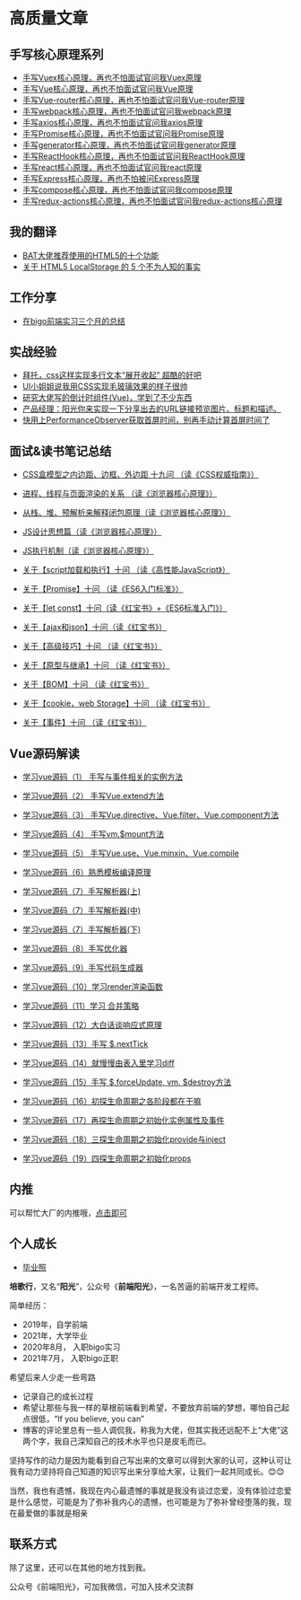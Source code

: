 # 高质量文章

## 手写核心原理系列

- [手写Vuex核心原理，再也不怕面试官问我Vuex原理](https://github.com/Sunny-lucking/interview/issues/35)
- [手写Vue核心原理，再也不怕面试官问我Vue原理](https://github.com/Sunny-lucking/interview/issues/1)
- [手写Vue-router核心原理，再也不怕面试官问我Vue-router原理](https://github.com/Sunny-lucking/interview/issues/2)
- [手写webpack核心原理，再也不怕面试官问我webpack原理](https://github.com/Sunny-lucking/interview/issues/3)
- [手写axios核心原理，再也不怕面试官问我axios原理](https://github.com/Sunny-lucking/interview/issues/4)
- [手写Promise核心原理，再也不怕面试官问我Promise原理](https://github.com/Sunny-lucking/interview/issues/5)
- [手写generator核心原理，再也不怕面试官问我generator原理](https://github.com/Sunny-lucking/interview/issues/6)
- [手写ReactHook核心原理，再也不怕面试官问我ReactHook原理](https://github.com/Sunny-lucking/interview/issues/7)
- [手写react核心原理，再也不怕面试官问我react原理](https://github.com/Sunny-lucking/interview/issues/8)
- [手写Express核心原理，再也不怕被问Express原理](https://github.com/Sunny-lucking/interview/issues/9)
- [手写compose核心原理，再也不怕面试官问我compose原理](https://github.com/Sunny-lucking/interview/issues/10)
- [手写redux-actions核心原理，再也不怕面试官问我redux-actions核心原理](https://github.com/Sunny-lucking/interview/issues/11)

## 我的翻译
- [BAT大佬推荐使用的HTML5的十个功能](https://github.com/Sunny-lucking/interview/issues/14)
- [关于 HTML5 LocalStorage 的 5 个不为人知的事实](https://github.com/Sunny-lucking/interview/issues/13)

## 工作分享
- [在bigo前端实习三个月的总结](https://github.com/Sunny-lucking/interview/issues/20)

## 实战经验

- [拜托，css这样实现多行文本“展开收起” 超酷的好吧](https://github.com/Sunny-lucking/interview/issues/18)
- [UI小姐姐说我用CSS实现毛玻璃效果的样子很帅](https://github.com/Sunny-lucking/interview/issues/17)
- [研究大佬写的倒计时组件(Vue)，学到了不少东西](https://github.com/Sunny-lucking/interview/issues/19)
- [产品经理：阳光你来实现一下分享出去的URL链接预览图片、标题和描述。](https://github.com/Sunny-lucking/interview/issues/16)
- [快用上PerformanceObserver获取首屏时间，别再手动计算首屏时间了](https://github.com/Sunny-lucking/interview/issues/15)

## 面试&读书笔记总结
- [CSS盒模型之内边距、边框、外边距 十九问 （读《CSS权威指南》）](https://github.com/Sunny-lucking/interview/issues/21)

- [进程、线程与页面渲染的关系 （读《浏览器核心原理》）](https://github.com/Sunny-lucking/interview/issues/22)
- [从栈、堆、预解析来解释闭包原理（读《浏览器核心原理》）](https://github.com/Sunny-lucking/interview/issues/23)
- [JS设计思想篇（读《浏览器核心原理》）](https://github.com/Sunny-lucking/interview/issues/24)
- [JS执行机制（读《浏览器核心原理》）](https://github.com/Sunny-lucking/interview/issues/25)

- [关于【script加载和执行】十问 （读《高性能JavaScript》）](https://github.com/Sunny-lucking/interview/issues/29)

- [关于【Promise】十问 （读《ES6入门标准》）](https://github.com/Sunny-lucking/interview/issues/32)

- [关于【let const】十问（读《红宝书》+《ES6标准入门》）](https://github.com/Sunny-lucking/interview/issues/26)
- [关于【ajax和json】十问（读《红宝书》）](https://github.com/Sunny-lucking/interview/issues/27)
- [关于【高级技巧】十问 （读《红宝书》）](https://github.com/Sunny-lucking/interview/issues/28)
- [关于【原型与继承】十问 （读《红宝书》）](https://github.com/Sunny-lucking/interview/issues/30)
- [关于【BOM】十问 （读《红宝书》）](https://github.com/Sunny-lucking/interview/issues/31)
- [关于【cookie，web Storage】十问 （读《红宝书》）](https://github.com/Sunny-lucking/interview/issues/33)
- [关于【事件】十问 （读《红宝书》）](https://github.com/Sunny-lucking/interview/issues/34)


## Vue源码解读
- [学习vue源码（1） 手写与事件相关的实例方法](https://mp.weixin.qq.com/s?__biz=MzU5NDM5MDg1Mw%3D%3D&chksm=fe00be50c9773746af0f38a81d596ba964cb773de25c8c43478ca4eda982649bd204cfee6aa0&idx=1&lang=zh_CN&mid=2247484538&scene=21&sn=636c4998e0e889f523c530b794bab224&token=1754964428#wechat_redirect)

- [学习vue源码（2） 手写Vue.extend方法](https://mp.weixin.qq.com/s?__biz=MzU5NDM5MDg1Mw%3D%3D&chksm=fe00bff7c97736e1d494422bcfba40c93042d45c5a78508adcf149f4b802e2aa418b2997bfa1&idx=3&lang=zh_CN&mid=2247484893&scene=21&sn=c075a24e91638d48ee88cad4c400c5d2&token=1754964428#wechat_redirect)

- [学习vue源码（3） 手写Vue.directive、Vue.filter、Vue.component方法](https://mp.weixin.qq.com/s?__biz=MzU5NDM5MDg1Mw%3D%3D&chksm=fe00bed3c97737c525ce63217232492abe9099ca40e8d04112a42e001d5a4d17fc7b95211852&idx=2&lang=zh_CN&mid=2247484665&scene=21&sn=5b81ddc051b162580bf66479f67e3763&token=1754964428#wechat_redirect)

- [学习vue源码（4） 手写vm.$mount方法](https://mp.weixin.qq.com/s?__biz=MzU5NDM5MDg1Mw%3D%3D&chksm=fe00bed3c97737c52caba48c1411b601c307b3ebe3132b3ec2ef59888c10755936ac194e252a&idx=1&lang=zh_CN&mid=2247484665&scene=21&sn=0766d5757e0e838ac37eab8ea3528fa4&token=1754964428#wechat_redirect)

- [学习vue源码（5） 手写Vue.use、Vue.minxin、Vue.compile](https://mp.weixin.qq.com/s?__biz=MzU5NDM5MDg1Mw%3D%3D&chksm=fe00bff7c97736e16c9a33d74e881e1c0f4dd573d356565873cf5ef3a500130c2fb93b815690&idx=1&lang=zh_CN&mid=2247484893&scene=21&sn=8b6e19b7676fc6ffe38cb1054c5e6697&token=1754964428#wechat_redirect)

- [学习vue源码（6）熟悉模板编译原理](https://mp.weixin.qq.com/s?__biz=MzU5NDM5MDg1Mw%3D%3D&chksm=fe00bff7c97736e10e4b089156c8ab7f14e32fc7b21815e8f4597200b04531d416f1a8e08718&idx=2&lang=zh_CN&mid=2247484893&scene=21&sn=f28e4095d02db14f9c452dc1010711f3&token=1754964428#wechat_redirect)

- [学习vue源码（7）手写解析器(上)](https://mp.weixin.qq.com/s?__biz=MzU5NDM5MDg1Mw%3D%3D&chksm=fe00b25ac9773b4c8a2d6d654a4fb09716a75cccc6ff6667093df6b78d36fcf9c005e332f0ee&idx=1&lang=zh_CN&mid=2247485552&scene=21&sn=2f1132e42fa76ba5ee8d714d5c8681cd&token=1754964428#wechat_redirect)

- [学习vue源码（7）手写解析器(中)](https://mp.weixin.qq.com/s?__biz=MzU5NDM5MDg1Mw%3D%3D&chksm=fe00b25ac9773b4c1d39abbf89ae605431c351b4e557c7e87a53cc68dc6349acab4b80747bd5&idx=2&lang=zh_CN&mid=2247485552&scene=21&sn=47d49ebe5f7e174821aec1e97ba01409&token=1754964428#wechat_redirect)

- [学习vue源码（7）手写解析器(下)](https://mp.weixin.qq.com/s?__biz=MzU5NDM5MDg1Mw%3D%3D&chksm=fe00b25ac9773b4c6a5701ed3fc9cf5b2b74c2b0d1f474e6425a399d02eaef77eacdd5340b4c&idx=3&lang=zh_CN&mid=2247485552&scene=21&sn=ad14f708e430a1b12ef34a7e1a3a15e5&token=1754964428#wechat_redirect)

- [学习vue源码（8）手写优化器](https://mp.weixin.qq.com/s?__biz=MzU5NDM5MDg1Mw%3D%3D&chksm=fe00b2a3c9773bb5c2e56ce5668b39660a223f9b7987b2624b0c7c6e5542ebae27abd3608534&idx=1&lang=zh_CN&mid=2247485577&scene=21&sn=c1720ac239bf71b78cc351d09ec3fbb0&token=1754964428#wechat_redirect)

- [学习vue源码（9）手写代码生成器](https://mp.weixin.qq.com/s?__biz=MzU5NDM5MDg1Mw%3D%3D&chksm=fe00b2a3c9773bb5e950d6527d41a2523bf2f4fc267712edc555df839ebfdcce880092c20edf&idx=2&lang=zh_CN&mid=2247485577&scene=21&sn=f2b4803b743484475e6280ce151ade0f&token=1754964428#wechat_redirect)

- [学习vue源码（10）学习render渲染函数](https://mp.weixin.qq.com/s?__biz=MzU5NDM5MDg1Mw%3D%3D&chksm=fe00b2c9c9773bdfadf8843b6f48c8c5a5f190d16ddabe57faa2cfe795295eb6d136fefd1355&idx=1&lang=zh_CN&mid=2247485667&scene=21&sn=2e43e6216ee822ea13662cac5cce8fcd&token=1754964428#wechat_redirect)

- [学习vue源码（11）学习 合并策略](https://mp.weixin.qq.com/s?__biz=MzU5NDM5MDg1Mw%3D%3D&chksm=fe00b32dc9773a3b51080ba3ae27480dd133bc894790fcf5538f6c72b89a3c010e5b5563e556&idx=1&lang=zh_CN&mid=2247485703&scene=21&sn=a164fd5232730a9debd402bbdcd9f6b7&token=1754964428#wechat_redirect)

- [学习vue源码（12）大白话谈响应式原理](https://mp.weixin.qq.com/s?__biz=MzU5NDM5MDg1Mw%3D%3D&chksm=fe00b353c9773a45959dba1208165f491cb65e3a91f2ea6278803365cd0964aeb414ca437fa0&idx=1&lang=zh_CN&mid=2247485817&scene=21&sn=37a53519a1f49a9c179500e9f8d9af0f&token=1754964428#wechat_redirect)

- [学习vue源码（13）手写 $.nextTick](https://mp.weixin.qq.com/s?__biz=MzU5NDM5MDg1Mw%3D%3D&chksm=fe00b3b0c9773aa6235d22bfcd644e4a35824a26e341961e0c6a0b7cc5934785b15cff448d6c&idx=1&lang=zh_CN&mid=2247485850&scene=21&sn=bad398fb94bbedffdd9f095824c88c23&token=1754964428#wechat_redirect)

- [学习vue源码（14）就慢慢由表入里学习diff](https://mp.weixin.qq.com/s?__biz=MzU5NDM5MDg1Mw%3D%3D&chksm=fe00b0e5c97739f3e8268104e764b52349f377073aee9f19b3326f9da965256a23a70661551c&idx=1&lang=zh_CN&mid=2247486159&scene=21&sn=802aaa2208142f0fff7a6ff3b70db16a&token=1754964428#wechat_redirect)

- [学习vue源码（15）手写 $.forceUpdate, vm. $destroy方法](https://mp.weixin.qq.com/s?__biz=MzU5NDM5MDg1Mw%3D%3D&chksm=fe00b0cbc97739dd1954026afc5b7013b77a28f55add789dbee765761830fca7584d7a78ce86&idx=1&lang=zh_CN&mid=2247486177&scene=21&sn=1cd72e52441a861f4baa919730cbafa9&token=1754964428#wechat_redirect)

- [学习vue源码（16）初探生命周期之各阶段都在干嘛](https://mp.weixin.qq.com/s?__biz=MzU5NDM5MDg1Mw%3D%3D&chksm=fe00b0d5c97739c39a4ead480ba2eba551bac1461378d2d895e0dd123e024cead4ee7fa62bee&idx=1&lang=zh_CN&mid=2247486207&scene=21&sn=e26cb4024fe942349cd6c81b1a578acc&token=1754964428#wechat_redirect)

- [学习vue源码（17）再探生命周期之初始化实例属性及事件](https://mp.weixin.qq.com/s?__biz=MzU5NDM5MDg1Mw%3D%3D&chksm=fe00b13ec97738280b6662b6ea2cdaaeab08e0647af1d03998797535c671dd2a4d5cafdb5e0a&idx=1&lang=zh_CN&mid=2247486228&scene=21&sn=af46fabf9c3da251bd6d631e43f24b82&token=1754964428#wechat_redirect)

- [学习vue源码（18）三探生命周期之初始化provide与inject](https://mp.weixin.qq.com/s?__biz=MzU5NDM5MDg1Mw%3D%3D&chksm=fe00b165c977387304c082689204a464cb90deec2115981071ffdfd65e8e7d66f04a4f25846b&idx=2&lang=zh_CN&mid=2247486287&scene=21&sn=ec8b03014f5fcc72024874227475c034&token=1754964428#wechat_redirect)

- [学习vue源码（19）四探生命周期之初始化props](https://mp.weixin.qq.com/s?__biz=MzU5NDM5MDg1Mw%3D%3D&chksm=fe00b1a8c97738be05c8d632fb3aea51a066b7f35e46923da2b5d1e530fa0309cd0c1afc4629&idx=2&lang=zh_CN&mid=2247486338&scene=21&sn=3c14194a82ebc8ed86455ca5e276de83&token=1754964428#wechat_redirect)




## 内推

可以帮忙大厂的内推哦，[点击即可]()

## 个人成长
- [毕业照](http://mp.weixin.qq.com/s?__biz=MzU5NDM5MDg1Mw==&amp;mid=2247491749&amp;idx=1&amp;sn=ce0aa09f22c8cd82c7b48c6fa7cca3dc&amp;chksm=fe035a8fc974d39972f2f8924e7b83862d86ee9197b254013ebee9afb428151543426d279506&token=1401521668&lang=zh_CN#rd)

**培歌行**，又名“**阳光**”，公众号《**前端阳光**》，一名苦逼的前端开发工程师。

简单经历：
- 2019年，自学前端
- 2021年，大学毕业
- 2020年8月， 入职bigo实习
- 2021年7月， 入职bigo正职


希望后来人少走一些弯路
- 记录自己的成长过程
- 希望让那些与我一样的草根前端看到希望，不要放弃前端的梦想，哪怕自己起点很低，“If you believe, you can”
- 博客的评论里总有一些人调侃我，称我为大佬，但其实我还远配不上“大佬”这两个字，我自己深知自己的技术水平也只是皮毛而已。

坚持写作的动力是因为能看到自己写出来的文章可以得到大家的认可，这种认可让我有动力坚持将自己知道的知识写出来分享给大家，让我们一起共同成长。😊😊

当然，我也有遗憾，我现在内心最遗憾的事就是我没有谈过恋爱，没有体验过恋爱是什么感觉，可能是为了弥补我内心的遗憾，也可能是为了弥补曾经堕落的我，现在最爱做的事就是相亲

## 联系方式
除了这里，还可以在其他的地方找到我。

公众号《前端阳光》，可加我微信，可加入技术交流群

